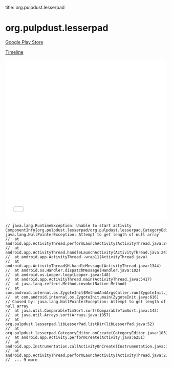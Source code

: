 title: org.pulpdust.lesserpad

# org.pulpdust.lesserpad

[Google Play Store](https://play.google.com/store/apps/details?id=org.pulpdust.lesserpad)

[Timeline](./vis-timeline.html)

<iframe src="./vis-timeline.html" width="100%" height="500px" style="border:none;"></iframe>

```
// java.lang.RuntimeException: Unable to start activity ComponentInfo{org.pulpdust.lesserpad/org.pulpdust.lesserpad.CategoryEditor}: java.lang.NullPointerException: Attempt to get length of null array
// 	at android.app.ActivityThread.performLaunchActivity(ActivityThread.java:2416)
// 	at android.app.ActivityThread.handleLaunchActivity(ActivityThread.java:2476)
// 	at android.app.ActivityThread.-wrap11(ActivityThread.java)
// 	at android.app.ActivityThread$H.handleMessage(ActivityThread.java:1344)
// 	at android.os.Handler.dispatchMessage(Handler.java:102)
// 	at android.os.Looper.loop(Looper.java:148)
// 	at android.app.ActivityThread.main(ActivityThread.java:5417)
// 	at java.lang.reflect.Method.invoke(Native Method)
// 	at com.android.internal.os.ZygoteInit$MethodAndArgsCaller.run(ZygoteInit.java:726)
// 	at com.android.internal.os.ZygoteInit.main(ZygoteInit.java:616)
// Caused by: java.lang.NullPointerException: Attempt to get length of null array
// 	at java.util.ComparableTimSort.sort(ComparableTimSort.java:142)
// 	at java.util.Arrays.sort(Arrays.java:1957)
// 	at org.pulpdust.lesserpad.libLesserPad.listDir(libLesserPad.java:52)
// 	at org.pulpdust.lesserpad.CategoryEditor.onCreate(CategoryEditor.java:103)
// 	at android.app.Activity.performCreate(Activity.java:6251)
// 	at android.app.Instrumentation.callActivityOnCreate(Instrumentation.java:1107)
// 	at android.app.ActivityThread.performLaunchActivity(ActivityThread.java:2369)
// 	... 9 more

```



